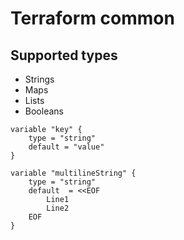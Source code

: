# Terraform common

## Supported types
- Strings
- Maps
- Lists
- Booleans
```text
variable "key" {
    type = "string"
    default = "value"
}

variable "multilineString" {
    type = "string"
    default  = <<EOF
        Line1 
        Line2
    EOF
}
```